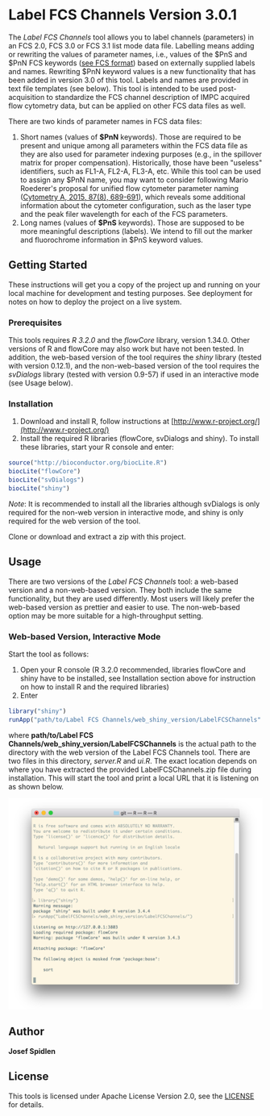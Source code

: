 # Label FCS Channels Version 3.0.1

The *Label FCS Channels* tool allows you to label channels (parameters) in an FCS 2.0, FCS 3.0 or FCS 3.1 list mode data file. Labelling means adding or rewriting the values of parameter names, i.e., values of the $PnS and $PnN FCS keywords ([see FCS format](http://www.ncbi.nlm.nih.gov/pubmed/19937951)) based on externally supplied labels and names. Rewriting $PnN keyword values is a new functionality that has been added in version 3.0 of this tool. Labels and names are provided in text file templates (see below). This tool is intended to be used post-acquisition to standardize the FCS channel description of IMPC acquired flow cytometry data, but can be applied on other FCS data files as well.

There are two kinds of parameter names in FCS data files:

1. Short names (values of **$PnN** keywords). Those are required to be present and unique among all parameters within the FCS data file as they are also used for parameter indexing purposes (e.g., in the spillover matrix for proper compensation). Historically, those have been "useless" identifiers, such as FL1-A, FL2-A, FL3-A, etc. While this tool can be used to assign any $PnN name, you may want to consider following Mario Roederer's proposal for unified flow cytometer parameter naming ([Cytometry A, 2015, 87(8), 689-691](http://onlinelibrary.wiley.com/doi/10.1002/cyto.a.22670/abstract)), which reveals some additional information about the cytometer configuration, such as the laser type and the peak filer wavelength for each of the FCS parameters.
1. Long names (values of **$PnS** keywords). Those are supposed to be more meaningful descriptions (labels). We intend to fill out the marker and fluorochrome information in $PnS keyword values.

## Getting Started

These instructions will get you a copy of the project up and running on your local machine for development and testing purposes. See deployment for notes on how to deploy the project on a live system.

### Prerequisites

This tools requires *R 3.2.0* and the *flowCore* library, version 1.34.0. Other versions of R and flowCore may also work but have not been tested. In addition, the web-based version of the tool requires the *shiny* library (tested with version 0.12.1), and the non-web-based version of the tool requires the *svDialogs* library (tested with version 0.9-57) if used in an interactive mode (see Usage below).

### Installation

1. Download and install R, follow instructions at [http://www.r-project.org/](http://www.r-project.org/)
1. Install the required R libraries (flowCore, svDialogs and shiny). To install these libraries, start
your R console and enter:

```R
source("http://bioconductor.org/biocLite.R")
biocLite("flowCore")
biocLite("svDialogs")
biocLite("shiny")
```

*Note*: It is recommended to install all the libraries although svDialogs is only required for the non-web version in interactive mode, and shiny is only required for the web version of the tool.

Clone or download and extract a zip with this project.

## Usage

There are two versions of the *Label FCS Channels* tool: a web-based version and a non-web-based version. They both include the same functionality, but they are used differently. Most users will likely prefer the web-based version as prettier and easier to use. The non-web-based option may be more suitable for a high-throughput setting.

### Web-based Version, Interactive Mode

Start the tool as follows:

1. Open your R console (R 3.2.0 recommended, libraries flowCore and shiny have to be installed, see Installation section above for instruction on how to install R and the required libraries)
1. Enter
```R
library("shiny")
runApp("path/to/Label FCS Channels/web_shiny_version/LabelFCSChannels"
```
where **path/to/Label FCS Channels/web_shiny_version/LabelFCSChannels** is the actual path to the directory with the web version of the Label FCS Channels tool. There are two files in this directory, *server.R* and *ui.R*. The exact location depends on where you have extracted the provided LabelFCSChannels.zip file during installation. This will start the tool and print a local URL that it is listening on as shown below.

![Start Shiny Version](images/screen1.png)


## Author

**Josef Spidlen**

## License

This tools is licensed under Apache License Version 2.0, see the [LICENSE](LICENSE) for details.

